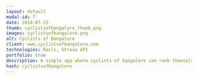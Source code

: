 ```yaml
---
layout: default
modal-id: 7
date: 2014-07-15
thumb: cyclistsofbangalore_thumb.png
images: cyclistsofbangalore.png
alt: Cyclists of Bangalore
client: www.cyclistsofbangalore.com
technologies: Rails, Strava API
portfolio: true
description: A simple app where cyclists of bangalore can rank themselves based on distance travelled in current month. The app uses data from Strava.
hash: cyclistsofbangalore
---
```

